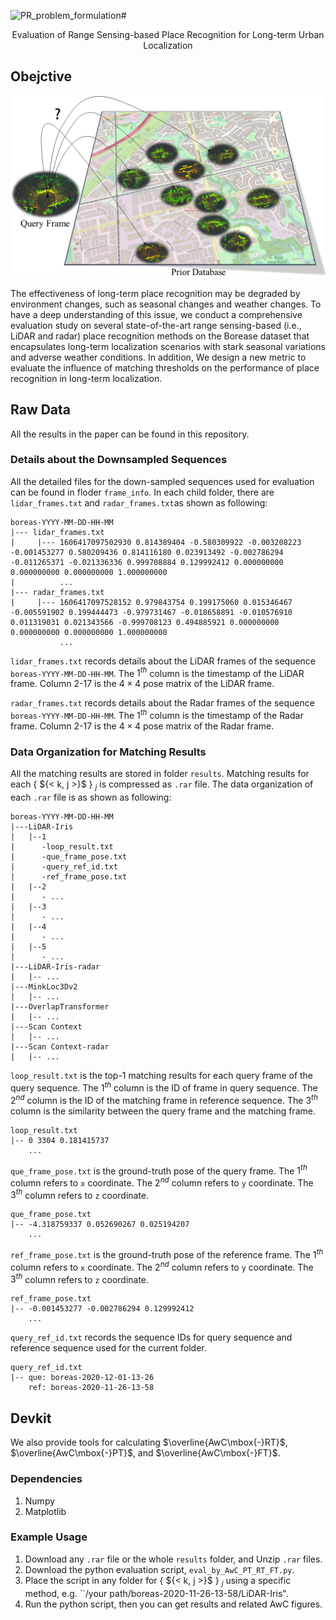 ![PR_problem_formulation](https://github.com/Weixin-Ma/PR_Evaluation_Project/assets/53315962/c2f201fa-b085-4fbd-97c3-6daa30ae3fb8)# <p align="center">Evaluation of Range Sensing-based Place Recognition for Long-term Urban Localization</p>

## Obejctive
<p align="center"><img src="PR.png" width=800></p>

The effectiveness of long-term place recognition may be degraded by environment changes, such as seasonal changes and weather changes. To have a deep understanding of this issue, we conduct a comprehensive evaluation study on several state-of-the-art range sensing-based (i.e., LiDAR and radar) place recognition methods on the Borease dataset that encapsulates long-term localization scenarios with stark seasonal variations and adverse weather conditions. In addition, We design a new metric to evaluate the influence of matching thresholds on the performance of place recognition in long-term localization.

## Raw Data
All the results in the paper can be found in this repository.

### Details about the Downsampled Sequences
All the detailed files for the down-sampled sequences used for evaluation can be found in floder `frame_info`. In each child folder, there are `lidar_frames.txt` and `radar_frames.txt`as shown as following:

```text
boreas-YYYY-MM-DD-HH-MM
|--- lidar_frames.txt
|     |--- 1606417097502930 0.814389404 -0.580309922 -0.003208223 -0.001453277 0.580209436 0.814116180 0.023913492 -0.002786294 -0.011265371 -0.021336336 0.999708884 0.129992412 0.000000000 0.000000000 0.000000000 1.000000000 
|          ...
|--- radar_frames.txt
|     |--- 1606417097528152 0.979843754 0.199175060 0.015346467 -0.005591902 0.199444473 -0.979731467 -0.018658891 -0.010576910 0.011319031 0.021343566 -0.999708123 0.494885921 0.000000000 0.000000000 0.000000000 1.000000000 
           ...
```

`lidar_frames.txt` records details about the LiDAR frames of the sequence `boreas-YYYY-MM-DD-HH-MM`. The $1^{th}$ column is the timestamp of the LiDAR frame. Column 2-17 is the $4 \times 4$ pose matrix of the LiDAR frame.

`radar_frames.txt` records details about the Radar frames of the sequence `boreas-YYYY-MM-DD-HH-MM`. The $1^{th}$ column is the timestamp of the Radar frame. Column 2-17 is the $4 \times 4$ pose matrix of the Radar frame.

### Data Organization for Matching Results

All the matching results are stored in folder `results`. Matching results for each { $\{< k, j >}$ } $_j$ is compressed as `.rar` file. The data organization of each `.rar` file is as shown as following: 

```text
boreas-YYYY-MM-DD-HH-MM
|---LiDAR-Iris
|   |--1
|      -loop_result.txt
|      -que_frame_pose.txt
|      -query_ref_id.txt
|      -ref_frame_pose.txt
|   |--2
|      - ...
|   |--3
|      - ...
|   |--4
|      - ...
|   |--5
|      - ...
|---LiDAR-Iris-radar
|   |-- ...
|---MinkLoc3Dv2
|   |-- ...
|---OverlapTransformer
|   |-- ...
|---Scan Context
|   |-- ...
|---Scan Context-radar
|   |-- ...
```

`loop_result.txt` is the top-1 matching results for each query frame of the query sequence. The $1^{th}$ column is the ID of frame in query sequence. The $2^{nd}$ column is the ID of the matching frame in reference sequence. The $3^{th}$ column is the similarity between the query frame and the matching frame.
```text
loop_result.txt
|-- 0 3304 0.181415737
    ...
```

`que_frame_pose.txt` is the ground-truth pose of the query frame. The $1^{th}$ column refers to `x` coordinate. The $2^{nd}$ column refers to `y` coordinate. The $3^{th}$ column refers to `z` coordinate. 
```text
que_frame_pose.txt
|-- -4.318759337 0.052690267 0.025194207
    ...
```

`ref_frame_pose.txt` is the ground-truth pose of the reference frame. The $1^{th}$ column refers to `x` coordinate. The $2^{nd}$ column refers to `y` coordinate. The $3^{th}$ column refers to `z` coordinate. 
```text
ref_frame_pose.txt
|-- -0.001453277 -0.002786294 0.129992412
    ...
```

`query_ref_id.txt` records the sequence IDs for query sequence and reference sequence used for the current folder. 
```text
query_ref_id.txt
|-- que: boreas-2020-12-01-13-26
    ref: boreas-2020-11-26-13-58
```

## Devkit 
We also provide tools for calculating $\overline{AwC\mbox{-}RT}$, $\overline{AwC\mbox{-}PT}$, and $\overline{AwC\mbox{-}FT}$.

### Dependencies
1) Numpy
2) Matplotlib

### Example Usage
1) Download any `.rar` file or the whole `results` folder, and Unzip `.rar` files.
2) Download the python evaluation script, `eval_by_AwC_PT_RT_FT.py`.
3) Place the script in any folder for { $\{< k, j >}$ } $_j$ using a specific method, e.g. ``/your path/boreas-2020-11-26-13-58/LiDAR-Iris".
4) Run the python script, then you can get results and related AwC figures.
